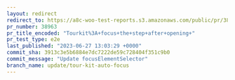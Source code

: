 ```yaml
---
layout: redirect
redirect_to: https://a8c-woo-test-reports.s3.amazonaws.com/public/pr/38963/e2e/index.html
pr_number: 38963
pr_title_encoded: "Tourkit%3A+focus+the+step+after+opening+"
pr_test_type: e2e
last_published: "2023-06-27 13:03:29 +0000"
commit_sha: 3913c3e5b6884e7dc7222de59c728404f351c9b0
commit_message: "Update focusElementSelector"
branch_name: update/tour-kit-auto-focus
---
```

